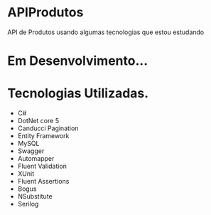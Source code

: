 # APIProdutos
API de Produtos  usando algumas tecnologias que estou estudando


# Em Desenvolvimento...

# Tecnologias Utilizadas.
- C#
- DotNet core 5 
- Canducci Pagination
- Entity Framework
- MySQL
- Swagger 
- Automapper
- Fluent Validation
- XUnit
- Fluent Assertions
- Bogus
- NSubstitute
- Serilog
